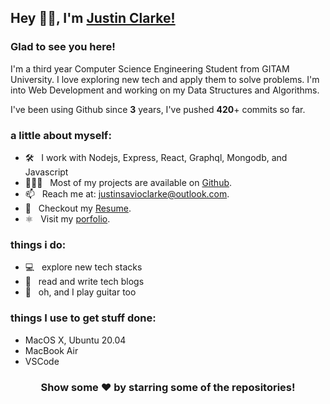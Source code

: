 ## Hey 👋🏻, I'm [Justin Clarke!](https://github.com/justinclarke/)

<!-- [![Linkedin Badge](https://img.shields.io/badge/-LinkedIn-0e76a8?style=flat-square&logo=Linkedin&logoColor=white)](https://linkedin.com/in/iampavangandhi)
[![Website Badge](https://img.shields.io/badge/Website-3b5998?style=flat-square&logo=google-chrome&logoColor=white)](https://justinclarke.netlify.app/)
[![Twitter Badge](https://img.shields.io/badge/-Twitter-00acee?style=flat-square&logo=Twitter&logoColor=white)](https://twitter.com/justiinclarke)
[![Instagram Badge](https://img.shields.io/badge/-Instagram-e4405f?style=flat-square&logo=Instagram&logoColor=white)](https://instagram.com/justiinclarke/) -->

### Glad to see you here!

I'm a third year Computer Science Engineering Student from GITAM University. I love exploring new tech and apply them to solve problems. 
I'm into Web Development and working on my Data Structures and Algorithms.

I've been using Github since **3** years, I've pushed **420**+ commits so far.


### a little about myself:

- 🛠 &nbsp; I work with Nodejs, Express, React, Graphql, Mongodb, and Javascript
- 👨🏻‍💻 &nbsp; Most of my projects are available on [Github](https://github.com/justinclarke).
- 📫 &nbsp; Reach me at: justinsavioclarke@outlook.com.
- 📝 &nbsp; Checkout my [Resume](https://github.com/JustinClarke/JustinClarke/raw/main/resume.pdf).
- ⚛ &nbsp; Visit my [porfolio](https://justinclarke.web.app).

### things i do:

- 💻 &nbsp; explore new tech stacks
- 📰 &nbsp; read and write tech blogs
- 🎸 &nbsp; oh, and I play guitar too
<!-- 
### Languages and Tools:

<code><img height="27" src="https://raw.githubusercontent.com/github/explore/80688e429a7d4ef2fca1e82350fe8e3517d3494d/topics/cpp/cpp.png" alt="cpp"></code>
<code><img height="27" src="https://raw.githubusercontent.com/github/explore/80688e429a7d4ef2fca1e82350fe8e3517d3494d/topics/python/python.png" alt="python"></code>
<code><img height="27" src="https://raw.githubusercontent.com/github/explore/80688e429a7d4ef2fca1e82350fe8e3517d3494d/topics/javascript/javascript.png" alt="javascript"></code>
<code><img height="27" src="https://raw.githubusercontent.com/github/explore/80688e429a7d4ef2fca1e82350fe8e3517d3494d/topics/sql/sql.png" alt="sql"></code>
<code><img height="27" src="https://encrypted-tbn0.gstatic.com/images?q=tbn%3AANd9GcSTTzPAw-55ssm1Im594xYZ9eRQu2JylrkYLg&usqp=CAU" alt="mongodb"></code>
<code><img height="27" src="https://raw.githubusercontent.com/devicons/devicon/master/icons/git/git-original.svg" alt="git"></code>
<code><img height="27" src="https://raw.githubusercontent.com/github/explore/80688e429a7d4ef2fca1e82350fe8e3517d3494d/topics/terminal/terminal.png" alt="terminal"></code> -->

<!--
<code><img height="25" src="https://raw.githubusercontent.com/github/explore/80688e429a7d4ef2fca1e82350fe8e3517d3494d/topics/sass/sass.png" alt="sass"></code>
-->

### things I use to get stuff done:

- MacOS X, Ubuntu 20.04
- MacBook Air
- VSCode

<div align="center">

### Show some ❤️ by starring some of the repositories!

</div>
